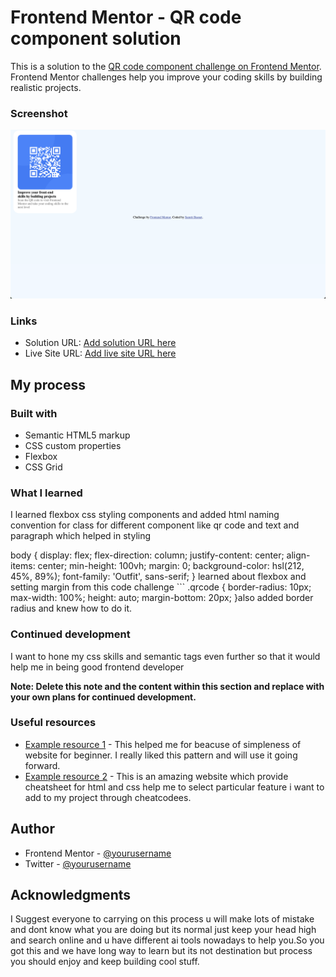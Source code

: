 # Frontend Mentor - QR code component solution

This is a solution to the [QR code component challenge on Frontend Mentor](https://www.frontendmentor.io/challenges/qr-code-component-iux_sIO_H). Frontend Mentor challenges help you improve your coding skills by building realistic projects.

### Screenshot

![](./Screenshot.jpeg)

### Links

- Solution URL: [Add solution URL here](https://github.com/samritbasnet/qr-code-component)
- Live Site URL: [Add live site URL here](https://vercel.com/samritbasnets-projects/qr-code-component/83V7sBRWh1V5gy3S5JUy8HKALMrg)

## My process

### Built with

- Semantic HTML5 markup
- CSS custom properties
- Flexbox
- CSS Grid

### What I learned

I learned flexbox css styling components and added html naming convention for class for different component like qr code and text and paragraph which helped in styling

body {
display: flex;
flex-direction: column;
justify-content: center;
align-items: center;
min-height: 100vh;
margin: 0;
background-color: hsl(212, 45%, 89%);
font-family: 'Outfit', sans-serif;
} learned about flexbox and setting margin from this code challenge ```
.qrcode {
border-radius: 10px;
max-width: 100%;
height: auto;
margin-bottom: 20px;
}also added border radius and knew how to do it.

### Continued development

I want to hone my css skills and semantic tags even further so that it would help me in being good frontend developer

**Note: Delete this note and the content within this section and replace with your own plans for continued development.**

### Useful resources

- [Example resource 1](https://www.w3schools.com) - This helped me for beacuse of simpleness of website for beginner. I really liked this pattern and will use it going forward.
- [Example resource 2](https://www.https://htmlcheatsheet.com/css/.com) - This is an amazing website which provide cheatsheet for html and css help me to select particular feature i want to add to my project through cheatcodees.

## Author

- Frontend Mentor - [@yourusername](https://www.frontendmentor.io/profile/samritbasnet)
- Twitter - [@yourusername](https://www.twitter.com/samritbasnet70)

## Acknowledgments

I Suggest everyone to carrying on this process u will make lots of mistake and dont know what you are doing but its normal just keep your head high and search online and u have different ai tools nowadays to help you.So you got this and we have long way to learn but its not destination but process you should enjoy and keep building cool stuff.

```

```
